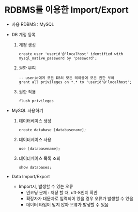 # RDBMS를 이용한 Import/Export

- 사용 RDBMS : MySQL

- DB 계정 등록

  1. 계정 생성

     ```mysql
     create user 'userid'@'localhost' identified with mysql_native_password by 'password';
     ```

  2. 권한 부여

     ```mysql
     -- userid에게 모든 DB의 모든 테이블에 모든 권한 부여
     grant all privileges on *.* to 'userid'@'localhost';
     ```

  3. 권한 적용

     ```mysql
     flush privileges
     ```

     

- MySQL 사용하기

  1. 데이터베이스 생성

     ```mysql
     create database [databasename];
     ```

  2. 데이터베이스 사용

     ```mysql
     use [databasename];
     ```

  3. 데이터베이스 목록 조회

     ```mysql
     show databases;
     ```

     

- Data Import/Export

  - Import시, 발생할 수 있는 오류
    - 인코딩 문제 : 저장 할 때, uft-8인지 확인
    - 확장자가 대문자로 입력되어 있을 경우 오류가 발생할 수 있음
    - 데이터 타입이 맞지 않아 오류가 발생할 수 있음